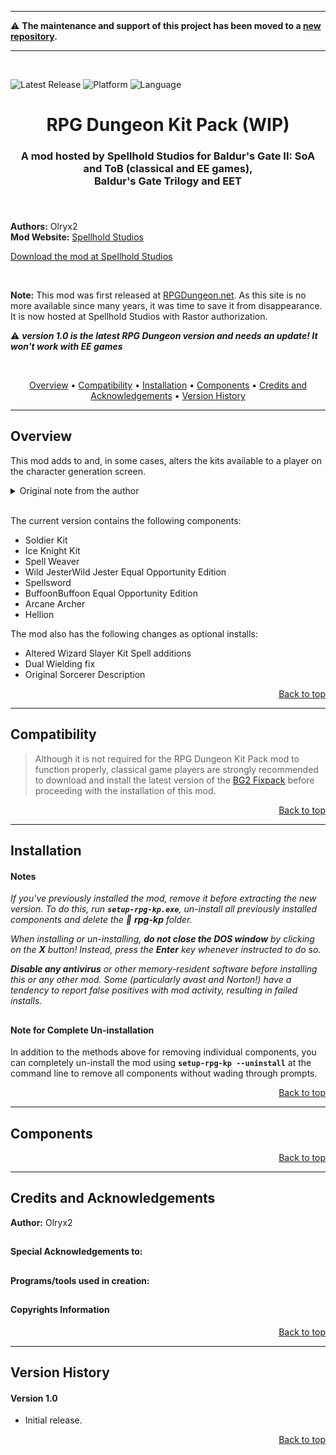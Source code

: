 <hr>

:warning: **The maintenance and support of this project has been moved to a [new repository](https://github.com/Spellhold-Studios/RPG-Dungeon-Kit-Pack).**

<hr><br>

![Latest Release](https://img.shields.io/github/v/release/SpellholdStudios/RPG_Dungeon_Kit_Pack?include_prereleases&color=darkred)<a name="top" id="top"> </a>
![Platform](https://img.shields.io/static/v1?label=platform&message=windows&color=informational)
![Language](https://img.shields.io/static/v1?label=language&message=English&color=limegreen)

<div align="center"><h1>RPG Dungeon Kit Pack (WIP)</h1>

<h3>A mod hosted by Spellhold Studios for Baldur's Gate II: SoA and ToB (classical and EE games),<br>
Baldur's Gate Trilogy and EET<h3>

</div><br />


**Authors:** Olryx2  
**Mod Website:** <a href="http://www.shsforums.net/forum/127-mod-resurrections/">Spellhold Studios</a>  


[Download the mod at Spellhold Studios](http://www.shsforums.net/files/file/1263-rpg-dungeon-kit-pack/)<br>

&nbsp;

**Note:** This mod was first released at <a href="http://web.archive.org/web/20120414212350/http://www.rpgdungeon.net/content/view/32/48/">RPGDungeon.net</a>. As this site is no more available since many years, it was time to save it from disappearance. It is now hosted at Spellhold Studios with Rastor authorization.

:warning: **_version 1.0 is the latest RPG Dungeon version and needs an update! It won't work with EE games_**

&nbsp;

<div align="center">
<a href="#intro">Overview</a> &#8226; <a href="#compat">Compatibility</a> &#8226; <a href="#installation">Installation</a> &#8226; <a href="#components">Components</a> &#8226; <a href="#credits">Credits and Acknowledgements</a> &#8226; <a href="#versions">Version History</a></br>
</div>

<hr>


## <a name="intro" id="intro"></a>Overview

This mod adds to and, in some cases, alters the kits available to a player on the character generation screen.

<details><summary>Original note from the author</summary>
<p>

###### The Kit Pack originally began life in June 2004 when Grey Acumen and others from the RPG Dungeon community between them invited suggestions as to what potential new kits could be added to make the game a more enjoyable experience. Along the way, conjecture on viable kit alterations were also suggested. Eventually, there was enough material to merit a mod being made out of some of the suggestions. Although GA wasn't able to see the fruition of his endeavours, when the collection was made available for continuation, I decided to see what I could do with the set. As such, the first mod version contains some of the more interesting kits that were discussed but it also serves as a consolidation of work that has been taken from the content and made into mods elsewhere. Many people contributed to the launch of the mod but those that have my own personal gratitude are Grey Acumen, Rastor, Sovran, a Wounded Lion and ronin69hof.
</p>
</details><br>

The current version contains the following components:
- Soldier Kit 
- Ice Knight Kit 
- Spell Weaver 
- Wild JesterWild Jester Equal Opportunity Edition 
- Spellsword 
- BuffoonBuffoon Equal Opportunity Edition 
- Arcane Archer 
- Hellion

The mod also has the following changes as optional installs: 
- Altered Wizard Slayer Kit Spell additions 
- Dual Wielding fix 
- Original Sorcerer Description
<div align="right"><a href="#top">Back to top</a></div>


<hr>
 

## <a name="compat" id="compat"></a>Compatibility

>Although it is not required for the RPG Dungeon Kit Pack mod to function properly, classical game players are strongly recommended to download and install the latest version of the <a href="http://www.gibberlings3.net/bg2fixpack/">BG2 Fixpack</a> before proceeding with the installation of this mod.<br>
<div align="right"><a href="#top">Back to top</a></div>


<hr>


## <a name="installation" id="installation"></a>Installation

#### Notes

*If you've previously installed the mod, remove it before extracting the new version. To do this, run **`setup-rpg-kp.exe`**, un-install all previously installed components and delete the :file_folder: **rpg-kp** folder.*

*When installing or un-installing, **do not close the DOS window** by clicking on the **X** button! Instead, press the **Enter** key whenever instructed to do so.*

*__Disable any antivirus__ or other memory-resident software before installing this or any other mod. Some (particularly avast and Norton!) have a tendency to report false positives with mod activity, resulting in failed installs.*

## 

## 

#### Note for Complete Un-installation

In addition to the methods above for removing individual components, you can completely un-install the mod using **`setup-rpg-kp --uninstall`** at the command line to remove all components without wading through prompts.</br>
<div align="right"><a href="#top">Back to top</a></div>


<hr>


## <a name="components" id="components"></a>Components

<div align="right"><a href="#top">Back to top</a></div>


<hr>


## <a name="credits" id="credits"></a>Credits and Acknowledgements

**Author:** Olryx2  

## 

#### Special Acknowledgements to:


## 

#### Programs/tools used in creation:

## 

#### Copyrights Information

<div align="right"><a href="#top">Back to top</a></div>


<hr>


## <a name="versions" id="versions"></a>Version History

#### Version 1.0

- Initial release.
<div align="right"><a href="#top">Back to top</a></div>
